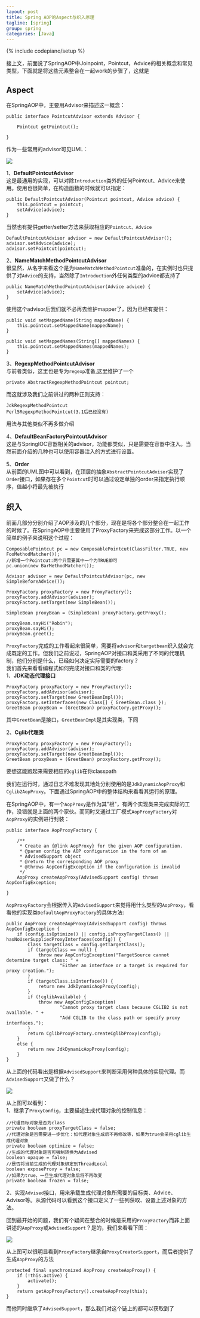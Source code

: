 ```yaml
---
layout: post
title: Spring AOP的Aspect与织入原理
tagline: [spring] 
group: spring
categories: [Java]
---
```

{% include codepiano/setup %}

接上文，前面说了SpringAOP中Joinpoint，Pointcut，Advice的相关概念和常见类型，下面就是将这些元素整合在一起work的步骤了，这就是  
## Aspect ##
在SpringAOP中，主要用Advisor来描述这一概念：  

	public interface PointcutAdvisor extends Advisor {
	
		Pointcut getPointcut();
	
	}

作为一些常用的advisor可见UML： 

![](https://github.com/yooodooo/codes/blob/master/codelib/doc/img/spring-aop-advisor.png?raw=true)

1、<strong>DefaultPointcutAdvisor</strong>  
这是最通用的实现，可以对除`Introduction`类外的任何Pointcut、Advice来使用。使用也很简单，在构造函数的时候就可以指定：  

	public DefaultPointcutAdvisor(Pointcut pointcut, Advice advice) {
		this.pointcut = pointcut;
		setAdvice(advice);
	}

当然也有提供getter/setter方法来获取相应的`Pointcut、Advice`  

    DefaultPointcutAdvisor advisor = new DefaultPointcutAdvisor();
    advisor.setAdvice(advice);
    advisor.setPointcut(pointcut);

2、<strong>NameMatchMethodPointcutAdvisor</strong>  
很显然，从名字来看这个是为`NameMatchMethodPointcut`准备的，在实例时也只提供了对`Advice`的支持，当然除了`Introduction`外任何类型的advice都支持了  

	public NameMatchMethodPointcutAdvisor(Advice advice) {
		setAdvice(advice);
	}

使用这个advisor后我们就不必再去维护mapper了，因为已经有提供：  

	public void setMappedName(String mappedName) {
		this.pointcut.setMappedName(mappedName);
	}

	public void setMappedNames(String[] mappedNames) {
		this.pointcut.setMappedNames(mappedNames);
	}

3、<strong>RegexpMethodPointcutAdvisor</strong>  
与前者类似，这里也是专为`regexp`准备,这里维护了一个  

	private AbstractRegexpMethodPointcut pointcut;

而这就涉及我们之前讲过的两种正则支持：  

	JdkRegexpMethodPointcut
	Perl5RegexpMethodPointcut(3.1后已经没有)

用法与其他类似不再多做介绍

4、<strong>DefaultBeanFactoryPointcutAdvisor</strong>  
这是与SpringIOC容器相关的advisor，功能都类似，只是需要在容器中注入。当然前面介绍的几种也可以使用容器注入的方式进行设置。

5、<strong>Order</strong>  
从前面的UML图中可以看到，在顶层的抽象`AbstractPointcutAdvisor`实现了`Order`接口，如果存在多个`Pointcut`时可以通过设定单独的order来指定执行顺序，值越小将最先被执行


## 织入 ##
前面几部分分别介绍了AOP涉及的几个部分，现在是将各个部分整合在一起工作的时候了。在SpringAOP中主要使用了ProxyFactory来完成这部分工作。以一个简单的例子来说明这个过程： 

    ComposablePointcut pc = new ComposablePointcut(ClassFilter.TRUE, new FooMethodMatcher());
    //新增一个Pointcut:两个只需要其中一个为TRUE即可
    pc.union(new BarMethodMatcher());

    Advisor advisor = new DefaultPointcutAdvisor(pc, new SimpleBeforeAdvice());

    ProxyFactory proxyFactory = new ProxyFactory();
    proxyFactory.addAdvisor(advisor);
    proxyFactory.setTarget(new SimpleBean());

    SimpleBean proxyBean = (SimpleBean) proxyFactory.getProxy();

    proxyBean.sayHi("Robin");
    proxyBean.sayHi();
    proxyBean.greet();

`ProxyFactory`完成的工作看起来很简单，需要将`advisor`和`targetbean`织入就会完成既定的工作。但我们之前说过，SpringAOP对接口和类采用了不同的代理机制，他们分别是什么，已经如何决定实际需要的factory？  
我们首先来看看编程式如何完成对接口和类的代理:  
1、<strong>JDK动态代理接口</strong>  

    ProxyFactory proxyFactory = new ProxyFactory();
    proxyFactory.addAdvisor(advisor);
    proxyFactory.setTarget(new GreetBeanImpl());
    proxyFactory.setInterfaces(new Class[] { GreetBean.class });
    GreetBean proxyBean = (GreetBean) proxyFactory.getProxy();

其中`GreetBean`是接口，`GreetBeanImpl`是其实现类，下同

2、<strong>Cglib代理类</strong>  

    ProxyFactory proxyFactory = new ProxyFactory();
    proxyFactory.addAdvisor(advisor);
    proxyFactory.setTarget(new GreetBeanImpl());
    GreetBean proxyBean = (GreetBean) proxyFactory.getProxy();

要想这能跑起来需要相应的`cglib`在你classpath

我们在运行时，通过日志不难发现其地处分别使用的是`JdkDynamicAopProxy`和`Cglib2AopProxy`。下面通过SpringAOP中的整体结构来看看其运行的原理。  

在SpringAOP中，有一个`AopProxy`是作为其"根"，有两个实现类来完成实际的工作，没错就是上面的两个家伙。而同时又通过工厂模式`AopProxyFactory`对`AopProxy`的实例进行封装： 

	public interface AopProxyFactory {
	
		/**
		 * Create an {@link AopProxy} for the given AOP configuration.
		 * @param config the AOP configuration in the form of an
		 * AdvisedSupport object
		 * @return the corresponding AOP proxy
		 * @throws AopConfigException if the configuration is invalid
		 */
		AopProxy createAopProxy(AdvisedSupport config) throws AopConfigException;
	
	}

`AopProxyFactory`会根据传入的`AdvisedSupport`来觉得用什么类型的`AopProxy`，看看他的实现类`DefaultAopProxyFactory`的具体方法:  

	public AopProxy createAopProxy(AdvisedSupport config) throws AopConfigException {
		if (config.isOptimize() || config.isProxyTargetClass() || hasNoUserSuppliedProxyInterfaces(config)) {
			Class targetClass = config.getTargetClass();
			if (targetClass == null) {
				throw new AopConfigException("TargetSource cannot determine target class: " +
						"Either an interface or a target is required for proxy creation.");
			}
			if (targetClass.isInterface()) {
				return new JdkDynamicAopProxy(config);
			}
			if (!cglibAvailable) {
				throw new AopConfigException(
						"Cannot proxy target class because CGLIB2 is not available. " +
						"Add CGLIB to the class path or specify proxy interfaces.");
			}
			return CglibProxyFactory.createCglibProxy(config);
		}
		else {
			return new JdkDynamicAopProxy(config);
		}
	}

从上面的代码看出是根据`AdvisedSupport`来判断采用何种具体的实现代理。而`AdvisedSupport`又做了什么？

![](https://github.com/yooodooo/codes/blob/master/codelib/doc/img/spring-aop-advisesupport.png?raw=true)

从上图可以看到：  
1、继承了`ProxyConfig`，主要描述生成代理对象的控制信息： 

	//代理目标对象是否为class
	private boolean proxyTargetClass = false;
	//代理对象是否需要进一步优化：如代理对象生成后不再修改等，如果为true会采用cglib生成代理对象
	private boolean optimize = false;
	//生成的代理对象是否可强制转换为Advised
	boolean opaque = false;
	//是否将当前生成的代理对象绑定到ThreadLocal
	boolean exposeProxy = false;
	//如果为true，一旦生成代理对象后将不再改变
	private boolean frozen = false;

2、实现`Advised`接口，用来承载生成代理对象所需要的目标类、Advice、Advisor等。从源代码可以看到这个接口定义了一些列获取、设置上述对象的方法。

回到最开始的问题，我们有个疑问在整合的时候是采用的`ProxyFactory`而非上面讲述的`AopProxy`或`AdvisedSupport`？是的，我们来看看下图：  

![](https://github.com/yooodooo/codes/blob/master/codelib/doc/img/spring-aop-proxyfactory.png?raw=true)

从上图可以很明显看到`ProxyFactory`继承自`ProxyCreatorSupport`，而后者提供了生成`AopProxy`的方法

	protected final synchronized AopProxy createAopProxy() {
		if (!this.active) {
			activate();
		}
		return getAopProxyFactory().createAopProxy(this);
	}

而他同时继承了`AdvisedSupport`，那么我们对这个链上的都可以获取到了